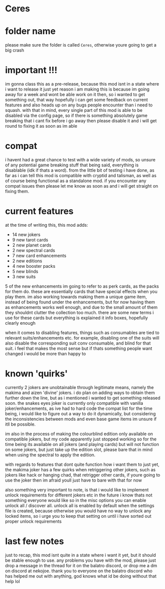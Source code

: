 # Ceres

# folder name

please make sure the folder is called `Ceres`, otherwise youre going to get a big crash

# important !!!

im gonna class this as a pre-release, because this mod isnt in a state where i want to release it just yet
reason i am making this is because im going away for a week and wont be able work on it then, so i wanted
to get something out, that way hopefully i can get some feedback on current features and also heads up on
any bugs people encounter than i need to squash. with that in mind, every single part of this mod is able
to be disabled via the config page, so if there is something absolutely game breaking that i cant fix before
i go away then please disable it and i will get round to fixing it as soon as im able

# compat

i havent had a great chance to test with a wide variety of mods, so unsure of any potential game breaking stuff
that being said, everything is disablable (idk if thats a word). from the little bit of testing i have done, as
far as i can tell this mod is compatible with cryptid and talisman, as well as of course being functional as a 
standalone mod. if you encounter any compat issues then please let me know as soon as and i will get straight on
fixing them.

# current features

at the time of writing this, this mod adds:
- 14 new jokers
- 9 new tarot cards
- 2 new planet cards
- 2 new spectral cards
- 7 new card enhancements
- 2 new editions
- 4 new booster packs
- 5 new blinds
- 3 new suits

5 of the new enhancements im going to refer to as perk cards, as the packs for them do. these are essentially cards that have
special effects when you play them. im also working towards making them a unique game item, instead of being found under the
enhancements, but for now having them as enhancements works well enough, and due to the small amount of them they shouldnt clutter
the collection too much. there are some new terms i use for these cards but everything is explained it info boxes, hopefully
clearly enough

when it comes to disabling features, things such as consumables are tied to relevant suits/enhancements etc. for example, disabling
one of the suits will also disable the corresponding suit conv consumable, and blind for that suit. i feel that makes the most sense
but if thats something people want changed i would be more than happy to

# known 'quirks'

currently 2 jokers are unobtainable through legitimate means, namely the makima and aizen 'divine' jokers. i do plan
on adding ways to obtain them further down the line, but as i mentioned i wanted to get something released soon. the
snakes eyes joker is currently only compatible with vanilla joker/enhancements, as ive had to hard code the compat list
for the time being, i would like to figure out a way to do it dynamically, but considering the inconsistencies between
mods and even base game items im unsure if itll be possible.

im also in the process of making the colourblind edition only available on compatible jokers, but my code apparently just
stopped working so for the time being its available on all jokers (and playing cards) but will not function on some jokers,
but just take up the edition slot, please bare that in mind when using the spectral to apply the edition.

with regards to features that dont quite function how i want them to just yet, the makima joker has a few quirks when retriggering
other jokers, such as jokers like hack or hanging chad, that retrigger other cards, if youre going to use the joker then im afraid
youll just have to bare with that for now

also something very important to note, is that i would like to implement unlock requirements for different jokers etc in the future
i know thats not something everyone would like so in the misc options you can enable unlock all / discover all. unlock all is enabled
by default when the settings file is created, because otherwise you would have no way to unlock any locked items, so i urge you to
keep that setting on until i have sorted out proper unlock requirements

# last few notes

just to recap, this mod isnt quite in a state where i want it yet, but it should be stable enough to use. any problems you have with 
the mod, please just drop a message in the thread for it on the balatro discord, or drop me a dm on discord at nekojoe. thank you to
everyone on the balatro discord who has helped me out with anything, god knows what id be doing without that help lol